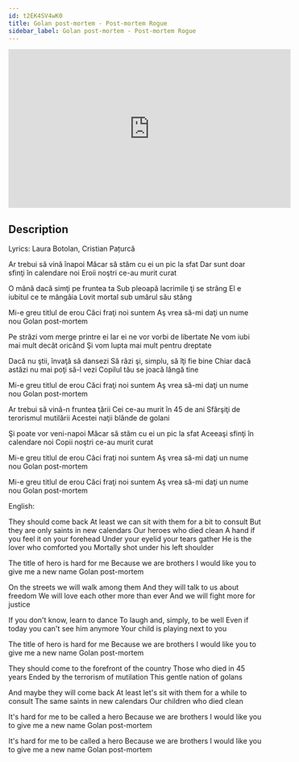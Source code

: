 ```yaml
---
id: t2EK4SV4wK0
title: Golan post-mortem - Post-mortem Rogue
sidebar_label: Golan post-mortem - Post-mortem Rogue
---
```


<iframe
  width="560"
  height="315"
  src="https://www.youtube.com/embed/t2EK4SV4wK0"
  title="YouTube video player"
  frameborder="0"
  allow="accelerometer; autoplay; clipboard-write; encrypted-media; gyroscope; picture-in-picture; web-share"
  referrerpolicy="strict-origin-when-cross-origin"
  allowfullscreen
></iframe>

## Description

Lyrics: Laura Botolan, Cristian Pațurcă

Ar trebui să vină înapoi
Măcar să stăm cu ei un pic la sfat
Dar sunt doar sfinţi în calendare noi
Eroii noştri ce-au murit curat
 
O mână dacă simţi pe fruntea ta
Sub pleoapă lacrimile ţi se strâng
El e iubitul ce te mângâia
Lovit mortal sub umărul său stâng
 
Mi-e greu titlul de erou
Căci fraţi noi suntem
Aş vrea să-mi daţi un nume nou
Golan post-mortem
 
Pe străzi vom merge printre ei
Iar ei ne vor vorbi de libertate
Ne vom iubi mai mult decât oricând
Şi vom lupta mai mult pentru dreptate
 
Dacă nu ştii, învaţă să dansezi
Să râzi şi, simplu, să îţi fie bine
Chiar dacă astăzi nu mai poţi să-l vezi
Copilul tău se joacă lângă tine
 
Mi-e greu titlul de erou
Căci fraţi noi suntem
Aş vrea să-mi daţi un nume nou
Golan post-mortem
 
Ar trebui să vină-n fruntea ţării
Cei ce-au murit în 45 de ani
Sfârşiţi de terorismul mutilării
Acestei naţii blânde de golani
 
Şi poate vor veni-napoi
Măcar să stăm cu ei un pic la sfat
Aceeaşi sfinţi în calendare noi
Copii noştri ce-au murit curat
 
Mi-e greu titlul de erou
Căci fraţi noi suntem
Aş vrea să-mi daţi un nume nou
Golan post-mortem
 
Mi-e greu titlul de erou
Căci fraţi noi suntem
Aş vrea să-mi daţi un nume nou
Golan post-mortem

English:

They should come back
At least we can sit with them for a bit to consult
But they are only saints in new calendars
Our heroes who died clean
A hand if you feel it on your forehead
Under your eyelid your tears gather
He is the lover who comforted you
Mortally shot under his left shoulder

The title of hero is hard for me
Because we are brothers
I would like you to give me a new name
Golan post-mortem

On the streets we will walk among them
And they will talk to us about freedom
We will love each other more than ever
And we will fight more for justice

If you don't know, learn to dance
To laugh and, simply, to be well
Even if today you can't see him anymore
Your child is playing next to you

The title of hero is hard for me
Because we are brothers
I would like you to give me a new name
Golan post-mortem

They should come to the forefront of the country
Those who died in 45 years
Ended by the terrorism of mutilation
This gentle nation of golans

And maybe they will come back
At least let's sit with them for a while to consult
The same saints in new calendars
Our children who died clean

It's hard for me to be called a hero
Because we are brothers
I would like you to give me a new name
Golan post-mortem

It's hard for me to be called a hero
Because we are brothers
I would like you to give me a new name
Golan post-mortem
